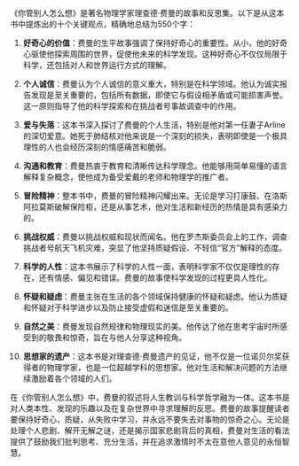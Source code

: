 《你管别人怎么想》是著名物理学家理查德·费曼的故事和反思集。以下是从这本书中提炼出的十个关键观点，精确地总结为550个字：

1. **好奇心的价值**：费曼的生平故事强调了保持好奇心的重要性。从小，他的好奇心驱使他探索周围的世界，促使他未来的科学发现。这种好奇心不仅仅局限于科学，还包括对人和世界运行方式的理解。

2. **个人诚信**：费曼认为个人诚信的意义重大，特别是在科学领域。他认为诚实报告发现是至关重要的，包括所有数据，即使它与假设相矛盾或可能损害声誉。这一原则指导了他的科学探索和在挑战者号事故调查中的作用。

3. **爱与失落**：这本书深入探讨了费曼的个人生活，特别是他对第一任妻子Arline的深切爱意。她死于肺结核对他来说是一个深刻的损失，表明即使是一个极具理性的人也会经历深刻的情感痛苦和脆弱。

4. **沟通和教育**：费曼热衷于教育和清晰传达科学理念。他能够用简单易懂的语言解释复杂概念，使他成为备受爱戴的老师和物理学的推广者。

5. **冒险精神**：整本书中，费曼的冒险精神闪耀出来。无论是学习打康鼓、在洛斯阿拉莫斯破解保险柜，还是从事艺术，他对生活和新经历的热情是具有感染力的。

6. **挑战权威**：费曼以挑战权威和现状而闻名。他在罗杰斯委员会上的工作，调查挑战者号航天飞机灾难，突显了他坚持质疑假设、不轻信“官方”解释的态度。

7. **科学的人性**：这本书展示了科学的人性一面，表明科学家不仅仅是理性的存在，还有情感、偏见和错误。费曼的故事使科学发现的过程更具人性化。

8. **怀疑和疑虑**：费曼主张在生活的各个领域保持健康的怀疑和疑虑。他认为质疑和怀疑对于科学进步以及防止接受虚假和迷信是至关重要的。

9. **自然之美**：费曼发现自然规律和物理现实的美。他传达了他在思考宇宙时所感受到的敬畏和惊奇，旨在与他人分享这种视角。

10. **思想家的遗产**：这本书是对理查德·费曼遗产的见证，他不仅是一位诺贝尔奖获得者的物理学家，也是一位超越学科的思想家。他对生活和解决问题的方法继续激励着各个领域的人们。

在《你管别人怎么想》中，费曼的叙述将人生教训与科学哲学融为一体。这本书是对人类本性、发现的乐趣以及在复杂世界中寻求理解的反思。费曼的故事提醒读者要保持好奇心，质疑，从失败中学习，并永远不要失去对事物的惊奇之心。无论是处理个人悲剧、解开无解之谜，还是揭示国家悲剧背后的真相，费曼对生活的看法提供了鼓励我们批判思考、充分生活，并在追求激情时不太在意他人意见的永恒智慧。